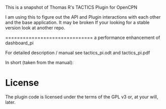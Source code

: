 This is a snapshot of Thomas R's TACTICS Plugin for OpenCPN

I am using this to figure out the API and Plugin interactions with each other and the base application.
It may be broken If your looking for a stable version look at another repo.


==============================
a performance enhancement of dashboard_pi

For detailed description / manual see tactics_pi.odt and tactics_pi.pdf

In short (taken from the manual):


License
=======
The plugin code is licensed under the terms of the GPL v3 or, at your will, later.

